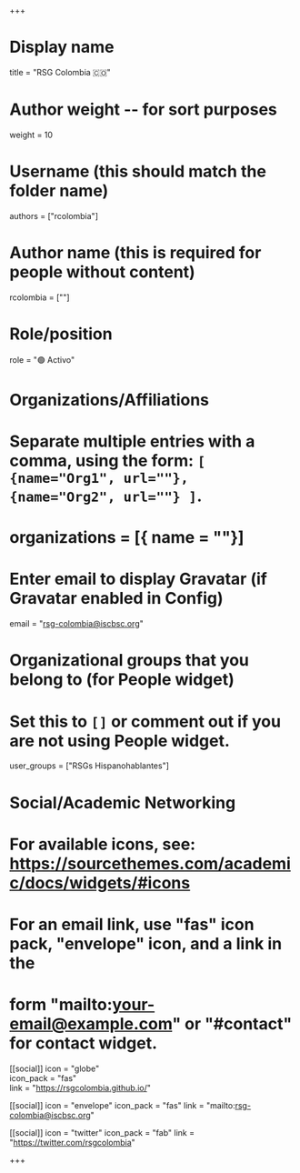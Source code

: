 +++
# Display name
title = "RSG Colombia 🇨🇴"

# Author weight -- for sort purposes
weight = 10

# Username (this should match the folder name)
authors = ["rcolombia"]

# Author name (this is required for people without content)
rcolombia = [""]

# Role/position
role = ":green_circle: Activo"

# Organizations/Affiliations
#   Separate multiple entries with a comma, using the form: `[ {name="Org1", url=""}, {name="Org2", url=""} ]`.
# organizations = [{ name = ""}]

# Enter email to display Gravatar (if Gravatar enabled in Config)
email = "rsg-colombia@iscbsc.org"

# Organizational groups that you belong to (for People widget)
#   Set this to `[]` or comment out if you are not using People widget.
user_groups = ["RSGs Hispanohablantes"]

# Social/Academic Networking
# For available icons, see: https://sourcethemes.com/academic/docs/widgets/#icons
#   For an email link, use "fas" icon pack, "envelope" icon, and a link in the
#   form "mailto:your-email@example.com" or "#contact" for contact widget.

[[social]]
icon = "globe"        
icon_pack = "fas"      
link = "https://rsgcolombia.github.io/"

[[social]]
  icon = "envelope"
  icon_pack = "fas"
  link = "mailto:rsg-colombia@iscbsc.org"

  [[social]]
  icon = "twitter"
  icon_pack = "fab"
  link = "https://twitter.com/rsgcolombia"

+++